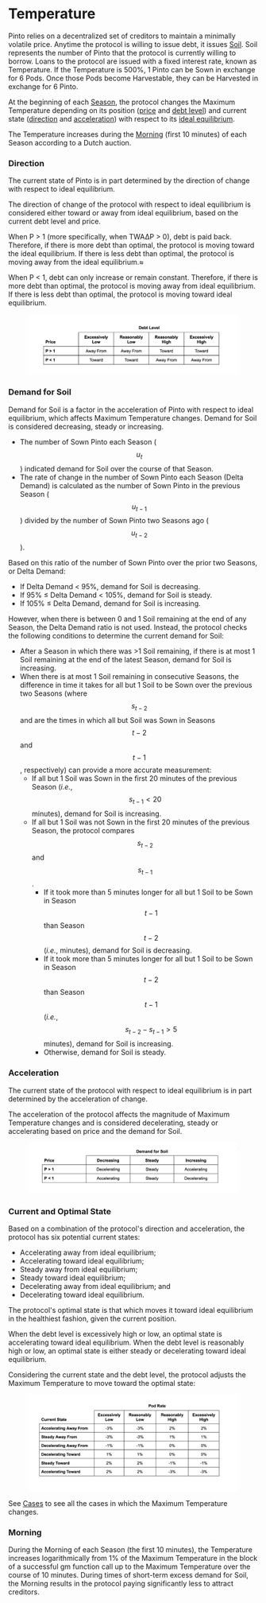 # Temperature

Pinto relies on a decentralized set of creditors to maintain a minimally volatile price. Anytime the protocol is willing to issue debt, it issues [Soil](../farm/field.md#soil). Soil represents the number of Pinto that the protocol is currently willing to borrow. Loans to the protocol are issued with a fixed interest rate, known as Temperature. If the Temperature is 500%, 1 Pinto can be Sown in exchange for 6 Pods. Once those Pods become Harvestable, they can be Harvested in exchange for 6 Pinto.

At the beginning of each [Season](../farm/sun.md), the protocol changes the Maximum Temperature depending on its position ([price](overview.md#decentralized-price-oracle) and [debt level](overview.md#debt-level)) and current state ([direction](temperature.md#direction) and [acceleration](temperature.md#acceleration)) with respect to its [ideal equilibrium](overview.md#ideal-equilibrium).

The Temperature increases during the [Morning](temperature.md#morning) (first 10 minutes) of each Season according to a Dutch auction.

### **Direction** <a href="#direction" id="direction"></a>

The current state of Pinto is in part determined by the direction of change with respect to ideal equilibrium.

The direction of change of the protocol with respect to ideal equilibrium is considered either toward or away from ideal equilibrium, based on the current debt level and price.

When P > 1 (more specifically, when TWA∆P > 0), debt is paid back. Therefore, if there is more debt than optimal, the protocol is moving toward the ideal equilibrium. If there is less debt than optimal, the protocol is moving away from the ideal equilibrium.≈

When P < 1, debt can only increase or remain constant. Therefore, if there is more debt than optimal, the protocol is moving away from ideal equilibrium. If there is less debt than optimal, the protocol is moving toward ideal equilibrium.

<figure><img src="../.gitbook/assets/CleanShot 2024-12-21 at 12.46.57@2x.png" alt=""><figcaption></figcaption></figure>

### **Demand for Soil** <a href="#demand-for-soil" id="demand-for-soil"></a>

Demand for Soil is a factor in the acceleration of Pinto with respect to ideal equilibrium, which affects Maximum Temperature changes. Demand for Soil is considered decreasing, steady or increasing.

* The number of Sown Pinto each Season (​$$u_t$$) indicated demand for Soil over the course of that Season.
* The rate of change in the number of Sown Pinto each Season (Delta Demand) is calculated as the number of Sown Pinto in the previous Season ($$u_{t−1}$$​) divided by the number of Sown Pinto two Seasons ago ($$u_{t-2}$$​).

Based on this ratio of the number of Sown Pinto over the prior two Seasons, or Delta Demand:

* If Delta Demand < 95%, demand for Soil is decreasing.
* If 95% ≤ Delta Demand < 105%, demand for Soil is steady.
* If 105% ≤ Delta Demand, demand for Soil is increasing.

However, when there is between 0 and 1 Soil remaining at the end of any Season, the Delta Demand ratio is not used. Instead, the protocol checks the following conditions to determine the current demand for Soil:

* After a Season in which there was >1 Soil remaining, if there is at most 1 Soil remaining at the end of the latest Season, demand for Soil is increasing.
* When there is at most 1 Soil remaining in consecutive Seasons, the difference in time it takes for all but 1 Soil to be Sown over the previous two Seasons (where $$s_{t-2}$$ and  are the times in which all but Soil was Sown in Seasons $$t-2$$ and $$t-1$$, respectively) can provide a more accurate measurement:
  * If all but 1 Soil was Sown in the first 20 minutes of the previous Season (_i.e._, $$s_{t-1} < 20$$ minutes), demand for Soil is increasing.
  * If all but 1 Soil was not Sown in the first 20 minutes of the previous Season, the protocol compares $$s_{t-2}$$ and $$s_{t-1}$$.
    * If it took more than 5 minutes longer for all but 1 Soil to be Sown in Season $$t-1$$ than Season $$t-2$$ (_i.e._,  minutes), demand for Soil is decreasing.
    * If it took more than 5 minutes longer for all but 1 Soil to be Sown in Season $$t-2$$ than Season $$t-1$$ (_i.e._, $$s_{t-2} - s_{t-1} > 5$$ minutes), demand for Soil is increasing.
    * Otherwise, demand for Soil is steady.

### **Acceleration** <a href="#acceleration" id="acceleration"></a>

The current state of the protocol with respect to ideal equilibrium is in part determined by the acceleration of change.

The acceleration of the protocol affects the magnitude of Maximum Temperature changes and is considered decelerating, steady or accelerating based on price and the demand for Soil.

<figure><img src="../.gitbook/assets/CleanShot 2024-11-24 at 12.09.59@2x.png" alt=""><figcaption></figcaption></figure>

### **Current and Optimal State** <a href="#current-and-optimal-state" id="current-and-optimal-state"></a>

Based on a combination of the protocol's direction and acceleration, the protocol has six potential current states:

* Accelerating away from ideal equilibrium;
* Accelerating toward ideal equilibrium;
* Steady away from ideal equilibrium;
* Steady toward ideal equilibrium;
* Decelerating away from ideal equilibrium; and
* Decelerating toward ideal equilibrium.

The protocol's optimal state is that which moves it toward ideal equilibrium in the healthiest fashion, given the current position.

When the debt level is excessively high or low, an optimal state is accelerating toward ideal equilibrium. When the debt level is reasonably high or low, an optimal state is either steady or decelerating toward ideal equilibrium.

Considering the current state and the debt level, the protocol adjusts the Maximum Temperature to move toward the optimal state:

<figure><img src="../.gitbook/assets/CleanShot 2024-12-21 at 13.27.05@2x.png" alt=""><figcaption></figcaption></figure>

See [Cases](../advanced/cases.md) to see all the cases in which the Maximum Temperature changes.

### Morning <a href="#morning" id="morning"></a>

During the Morning of each Season (the first 10 minutes), the Temperature increases logarithmically from 1% of the Maximum Temperature in the block of a successful gm function call up to the Maximum Temperature over the course of 10 minutes. During times of short-term excess demand for Soil, the Morning results in the protocol paying significantly less to attract creditors.
